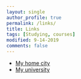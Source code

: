 ```yaml
---
layout: single
author_profile: true
permalink: /links/
title: Links
tags: [Studying, courses]
modified: 9-14-2019
comments: false
---
```


* [My home city](https://shahriarnegar.com)
* [My university](http://iust.ac.ir)

